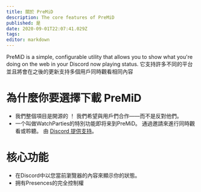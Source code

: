 ```yaml
---
title: 關於 PreMiD
description: The core features of PreMiD
published: 是
date: 2020-09-01T22:07:41.029Z
tags:
editor: markdown
---
```


PreMiD is a simple, configurable utility that allows you to show what you're doing on the web in your Discord now playing status. 它支持許多不同的平台並且將會在之後的更新支持多個用戶同時觀看相同內容

# 為什麼你要選擇下載 PreMiD
- 我們整個項目是開源的 ！ 我們希望與用戶們合作――而不是反對他們。
- 一个叫做WatchParties的特別功能即将来到PreMiD。 通過邀請來進行同時觀看或聆聽。 由 [Discord 提供支持](https://discordapp.com/)。

# 核心功能
- 在Discord中以您當前瀏覽器的內容來顯示你的狀態。
- 拥有Presences的完全控制權